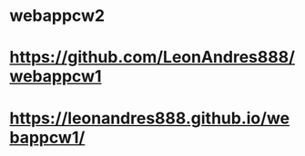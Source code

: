 # webappcw2

# https://github.com/LeonAndres888/webappcw1

# https://leonandres888.github.io/webappcw1/
